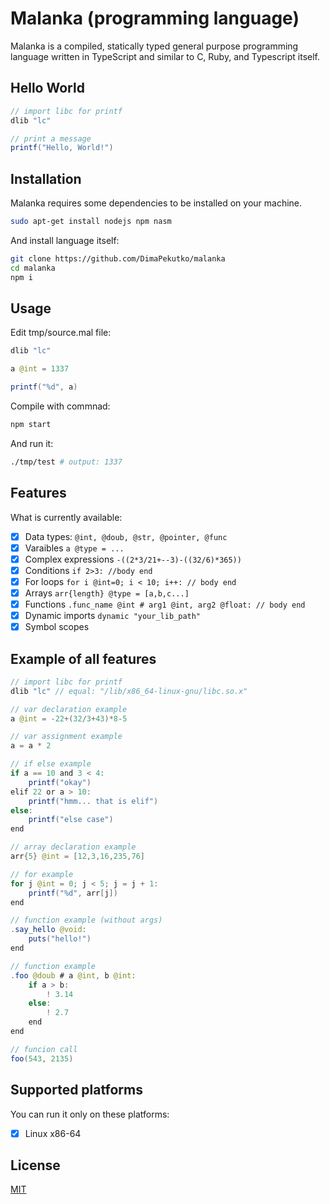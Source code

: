 # Malanka (programming language)


Malanka is a compiled, statically typed general purpose programming language written in TypeScript and similar to C, Ruby, and Typescript itself. 

## Hello World
```java
// import libc for printf
dlib "lc"

// print a message
printf("Hello, World!")
```
## Installation
Malanka requires some dependencies to be installed on your machine.

```bash
sudo apt-get install nodejs npm nasm
```
And install language itself:
```bash
git clone https://github.com/DimaPekutko/malanka
cd malanka
npm i
```

## Usage
Edit tmp/source.mal file:
```java
dlib "lc"

a @int = 1337

printf("%d", a)
```
Compile with commnad:
```bash
npm start
```
And run it:
```bash
./tmp/test # output: 1337
```


## Features
What is currently available:
- [x] Data types: ```@int, @doub, @str, @pointer, @func ```
- [x] Varaibles ```a @type = ...```
- [x] Complex expressions ```-((2*3/21+--3)-((32/6)*365))```
- [x] Conditions ```if 2>3: //body end```
- [x] For loops ```for i @int=0; i < 10; i++: // body end```
- [x] Arrays ```arr{length} @type = [a,b,c...]```
- [x] Functions ```.func_name @int # arg1 @int, arg2 @float: // body end```
- [x] Dynamic imports ```dynamic "your_lib_path"```
- [x] Symbol scopes

## Example of all features
```java
// import libc for printf
dlib "lc" // equal: "/lib/x86_64-linux-gnu/libc.so.x"

// var declaration example
a @int = -22+(32/3+43)*8-5

// var assignment example
a = a * 2

// if else example
if a == 10 and 3 < 4:
    printf("okay")
elif 22 or a > 10:
    printf("hmm... that is elif")
else:
    printf("else case")
end

// array declaration example
arr{5} @int = [12,3,16,235,76]

// for example
for j @int = 0; j < 5; j = j + 1:
    printf("%d", arr[j])
end

// function example (without args)
.say_hello @void:
    puts("hello!")
end

// function example
.foo @doub # a @int, b @int:
    if a > b:
        ! 3.14
    else:
        ! 2.7
    end
end

// funcion call
foo(543, 2135)
```

## Supported platforms
You can run it only on these platforms:
- [x] Linux x86-64
## License
[MIT](https://choosealicense.com/licenses/mit/)
